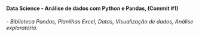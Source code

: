  #### Data Science - Análise de dados com Python e Pandas, (Commit #1)

 ###### - Biblioteca Pandas, Planilhas Excel, Datas, Visualização de dados, Análise exploratória.